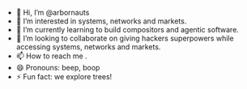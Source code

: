 - 👋 Hi, I’m @arbornauts
- 👀 I’m interested in systems, networks and markets.
- 🌱 I’m currently learning to build compositors and agentic software.
- 💞️ I’m looking to collaborate on giving hackers superpowers while accessing systems, networks and markets.
- 📫 How to reach me <TBD>.
- 😄 Pronouns: beep, boop
- ⚡ Fun fact: we explore trees! 

<!---
arbornauts/arbornauts is a ✨ special ✨ repository because its `README.md` (this file) appears on your GitHub profile.
You can click the Preview link to take a look at your changes.
--->

